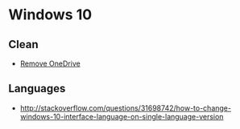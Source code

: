 # Windows 10

## Clean

* [Remove OneDrive](https://techjourney.net/disable-or-uninstall-onedrive-completely-in-windows-10/)

## Languages

* http://stackoverflow.com/questions/31698742/how-to-change-windows-10-interface-language-on-single-language-version
